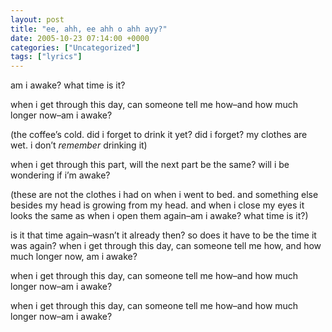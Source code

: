 ```yaml
---
layout: post
title: "ee, ahh, ee ahh o ahh ayy?"
date: 2005-10-23 07:14:00 +0000
categories: ["Uncategorized"]
tags: ["lyrics"]
---
```


am i awake? what time is it?

when i get through this day, can someone tell me how–and how much longer now–am i awake?

(the coffee’s cold. did i forget to drink it yet? did i forget? my clothes are wet. i don’t *remember* drinking it)

when i get through this part, will the next part be the same? will i be wondering if i’m awake?

(these are not the clothes i had on when i went to bed. and something else besides my head is growing from my head. and when i close my eyes it looks the same as when i open them again–am i awake? what time is it?)

is it that time again–wasn’t it already then? so does it have to be the time it was again? when i get through this day, can someone tell me how, and how much longer now, am i awake?

when i get through this day, can someone tell me how–and how much longer now–am i awake?

when i get through this day, can someone tell me how–and how much longer now–am i awake?
